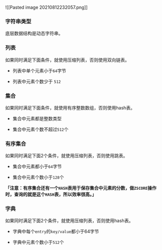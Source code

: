 ![[Pasted image 20210812232057.png]]

### 字符串类型
底层数据结构是动态字符串。
### 列表
如果同时满足下面条件，就使用压缩列表，否则使用双向链表。

-   列表中单个元素小于`64`字节
    
-   列表中元素个数少于 `512`

### 集合
如果同时满足下面条件，就使用有序整数数组，否则使用hash表。

-   集合中元素都是整数类型
    
-   集合中元素个数不超过`512`个

### 有序集合
如果同时满足下面2个条件，就使用压缩列表，否则使用跳表。

-   集合中元素都小于`64`字节
    
-   集合中元素个数小于`128`个

**「注意：有序集合还有一个`HASH`表用于保存集合中元素的分数，做`ZSCORE`操作时，查询的就是这个`HASH`表，所以效率很高。」**

### 字典

如果同时满足下面2个条件，就使用压缩列表，否则使用hash表。

-   字典中每个`entry`的`key/value`都小于64字节
    
-   字典中元素个数小于`512`个